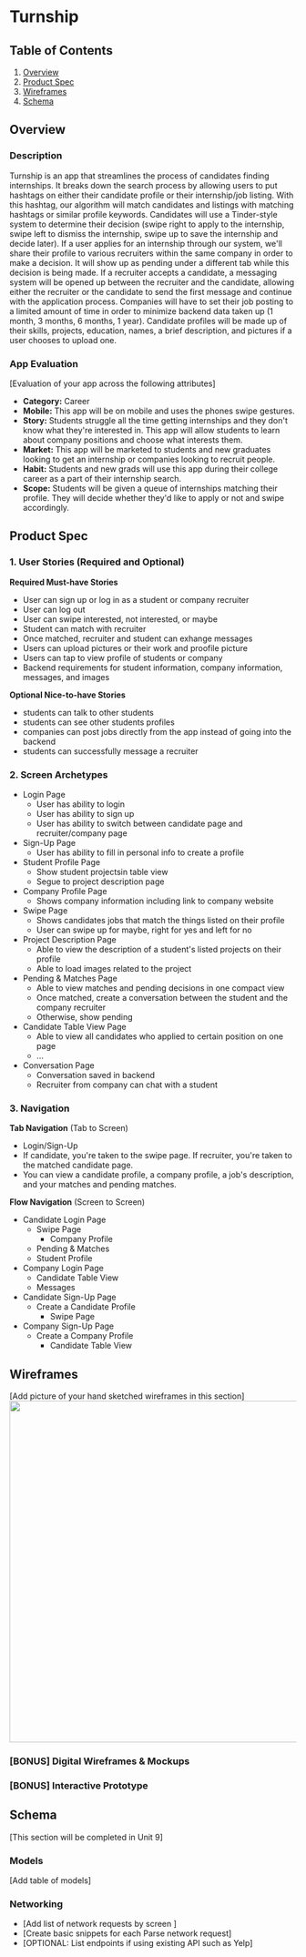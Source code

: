 # Turnship

## Table of Contents
1. [Overview](#Overview)
1. [Product Spec](#Product-Spec)
1. [Wireframes](#Wireframes)
2. [Schema](#Schema)

## Overview
### Description
Turnship is an app that streamlines the process of candidates finding internships. It breaks down the search process by allowing users to put hashtags on either their candidate profile or their internship/job listing. With this hashtag, our algorithm will match candidates and listings with matching hashtags or similar profile keywords. Candidates will use a Tinder-style system to determine their decision (swipe right to apply to the internship, swipe left to dismiss the internship, swipe up to save the internship and decide later). If a user applies for an internship through our system, we'll share their profile to various recruiters within the same company in order to make a decision. It will show up as pending under a different tab while this decision is being made. If a recruiter accepts a candidate, a messaging system will be opened up between the recruiter and the candidate, allowing either the recruiter or the candidate to send the first message and continue with the application process. Companies will have to set their job posting to a limited amount of time in order to minimize backend data taken up (1 month, 3 months, 6 months, 1 year). Candidate profiles will be made up of their skills, projects, education, names, a brief description, and pictures if a user chooses to upload one.

### App Evaluation
[Evaluation of your app across the following attributes]
- **Category:** Career
- **Mobile:** This app will be on mobile and uses the phones swipe gestures.
- **Story:** Students struggle all the time getting internships and they don't know what they're interested in. This app will allow students to learn about company positions and choose what interests them.
- **Market:** This app will be marketed to students and new graduates looking to get an internship or companies looking to recruit people.
- **Habit:** Students and new grads will use this app during their college career as a part of their internship search.
- **Scope:** Students will be given a queue of internships matching their profile. They will decide whether they'd like to apply or not and swipe accordingly.

## Product Spec


### 1. User Stories (Required and Optional)

**Required Must-have Stories**

* User can sign up or log in as a student or company recruiter
* User can log out
* User can swipe interested, not interested, or maybe
* Student can match with recruiter
* Once matched, recruiter and student can exhange messages
* Users can upload pictures or their work and proofile picture
* Users can tap to view profile of students or company
* Backend requirements for student information, company information, messages, and images

**Optional Nice-to-have Stories**

* students can talk to other students
* students can see other students profiles
* companies can post jobs directly from the app instead of going into the backend
* students can successfully message a recruiter

### 2. Screen Archetypes

* Login Page
   * User has ability to login
   * User has ability to sign up
   * User has ability to switch between candidate page and recruiter/company page
* Sign-Up Page
   * User has ability to fill in personal info to create a profile
* Student Profile Page
   * Show student projectsin table view
   * Segue to project description page
* Company Profile Page
   * Shows company information including link to company website
* Swipe Page
   * Shows candidates jobs that match the things listed on their profile
   * User can swipe up for maybe, right for yes and left for no
* Project Description Page
   * Able to view the description of a student's listed projects on their profile
   * Able to load images related to the project
* Pending & Matches Page
   * Able to view matches and pending decisions in one compact view
   * Once matched, create a conversation between the student and the company recruiter
   * Otherwise, show pending
* Candidate Table View Page
   * Able to view all candidates who applied to certain position on one page
   * ...
* Conversation Page
   * Conversation saved in backend
   * Recruiter from company can chat with a student

### 3. Navigation

**Tab Navigation** (Tab to Screen)

* Login/Sign-Up
* If candidate, you're taken to the swipe page. If recruiter, you're taken to the matched candidate page.
* You can view a candidate profile, a company profile, a job's description, and your matches and pending matches.

**Flow Navigation** (Screen to Screen)

* Candidate Login Page
   * Swipe Page
        * Company Profile
   * Pending & Matches
   * Student Profile
* Company Login Page
   * Candidate Table View
   * Messages
* Candidate Sign-Up Page
   * Create a Candidate Profile
       * Swipe Page
* Company Sign-Up Page
   * Create a Company Profile
       * Candidate Table View

## Wireframes
[Add picture of your hand sketched wireframes in this section]
<img src="https://imgur.com/a/NZYSEVe" width=600>

### [BONUS] Digital Wireframes & Mockups

### [BONUS] Interactive Prototype

## Schema 
[This section will be completed in Unit 9]
### Models
[Add table of models]
### Networking
- [Add list of network requests by screen ]
- [Create basic snippets for each Parse network request]
- [OPTIONAL: List endpoints if using existing API such as Yelp]
